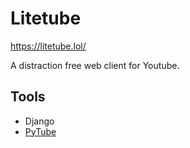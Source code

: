 # Litetube
https://litetube.lol/

A distraction free web client for Youtube.

## Tools
- Django
- [PyTube](https://pytube.io)
